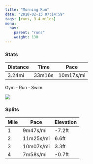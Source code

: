 ```yaml
---
title: "Morning Run"
date: "2018-02-13 07:14:59"
tags: [runs, 3-4 miles]
menu:
  nav:
    parent: "runs"
    weight: 130
---
```


### Stats

| Distance | Time | Pace |
|----------|------|------|
|3.24mi|33m16s|10m17s/mi|

Gym - Run - Swim

<img src='https://maps.googleapis.com/maps/api/staticmap?maptype=roadmap&path=enc:{rkeIhuwLtLfAmAhD~Hx[pHvM`AvNlHpLfEn@rJvPdIx[pE~_@yEc`@eIy[gKcQeDMeD_EmHw\yHoIwFi[GmBhCw@eHp@&key=AIzaSyC1MId7bFpkLXNAaYhBSTb8jLyiSqzbDtM&size=800x800&markers=color:yellow|label:S|53.47646,-2.25637&markers=color:green|label:F|53.47563,-2.2568199999999994'>

### Splits

| Mile | Pace | Elevation |
|------|------|-----------|
|1|9m47s/mi|-7.2ft|
|2|11m25s/mi|6.6ft|
|3|10m07s/mi|3.3ft|
|4|7m58s/mi|-0.7ft|
